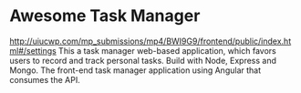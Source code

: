 # Awesome Task Manager

http://uiucwp.com/mp_submissions/mp4/BWI9G9/frontend/public/index.html#/settings
This a task manager web-based application, which favors users to record and track personal tasks.
Build with Node, Express and Mongo. The front-end task manager application using Angular that consumes the API.

